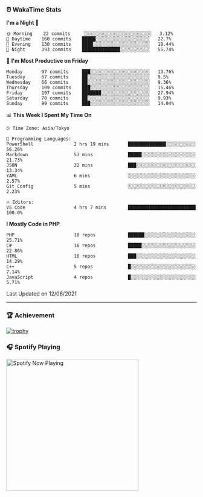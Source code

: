 ### ⏰ WakaTime Stats


<!--START_SECTION:waka-->
**I'm a Night 🦉** 

```text
🌞 Morning    22 commits     ░░░░░░░░░░░░░░░░░░░░░░░░░   3.12% 
🌆 Daytime    160 commits    █████░░░░░░░░░░░░░░░░░░░░   22.7% 
🌃 Evening    130 commits    ████░░░░░░░░░░░░░░░░░░░░░   18.44% 
🌙 Night      393 commits    ██████████████░░░░░░░░░░░   55.74%

```
📅 **I'm Most Productive on Friday** 

```text
Monday       97 commits     ███░░░░░░░░░░░░░░░░░░░░░░   13.76% 
Tuesday      67 commits     ██░░░░░░░░░░░░░░░░░░░░░░░   9.5% 
Wednesday    66 commits     ██░░░░░░░░░░░░░░░░░░░░░░░   9.36% 
Thursday     109 commits    ███░░░░░░░░░░░░░░░░░░░░░░   15.46% 
Friday       197 commits    ███████░░░░░░░░░░░░░░░░░░   27.94% 
Saturday     70 commits     ██░░░░░░░░░░░░░░░░░░░░░░░   9.93% 
Sunday       99 commits     ███░░░░░░░░░░░░░░░░░░░░░░   14.04%

```


📊 **This Week I Spent My Time On** 

```text
⌚︎ Time Zone: Asia/Tokyo

💬 Programming Languages: 
PowerShell               2 hrs 19 mins       ██████████████░░░░░░░░░░░   56.26% 
Markdown                 53 mins             █████░░░░░░░░░░░░░░░░░░░░   21.73% 
JSON                     32 mins             ███░░░░░░░░░░░░░░░░░░░░░░   13.34% 
YAML                     6 mins              ░░░░░░░░░░░░░░░░░░░░░░░░░   2.57% 
Git Config               5 mins              ░░░░░░░░░░░░░░░░░░░░░░░░░   2.23%

🔥 Editors: 
VS Code                  4 hrs 7 mins        █████████████████████████   100.0%

```

**I Mostly Code in PHP** 

```text
PHP                      18 repos            ██████░░░░░░░░░░░░░░░░░░░   25.71% 
C#                       16 repos            █████░░░░░░░░░░░░░░░░░░░░   22.86% 
HTML                     10 repos            ███░░░░░░░░░░░░░░░░░░░░░░   14.29% 
C++                      5 repos             █░░░░░░░░░░░░░░░░░░░░░░░░   7.14% 
JavaScript               4 repos             █░░░░░░░░░░░░░░░░░░░░░░░░   5.71%

```



 Last Updated on 12/06/2021
<!--END_SECTION:waka-->

---

### 🏆 Achievement

[![trophy](https://github-profile-trophy.vercel.app/?username=Slime-hatena&theme=flat&no-bg=true&no-frame=true&column=8)](https://github.com/ryo-ma/github-profile-trophy)

### 🎧 Spotify Playing

[<img src="https://spotify-now-playing-slime-hatena.vercel.app/api/spotify-playing" alt="Spotify Now Playing" width="350" />](https://open.spotify.com/user/slime_hatena)

<!--
**Slime-hatena/Slime-hatena** is a ✨ _special_ ✨ repository because its `README.md` (this file) appears on your GitHub profile.

Here are some ideas to get you started:

- 🔭 I’m currently working on ...
- 🌱 I’m currently learning ...
- 👯 I’m looking to collaborate on ...
- 🤔 I’m looking for help with ...
- 💬 Ask me about ...
- 📫 How to reach me: ...
- 😄 Pronouns: ...
- ⚡ Fun fact: ...
-->
